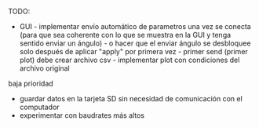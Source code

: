 TODO:

- GUI
        - implementar envío automático de parametros una vez se conecta
        (para que sea coherente con lo que se muestra en la GUI y tenga sentido enviar un ángulo)
            - o hacer que el enviar ángulo se desbloquee solo después de aplicar "apply" por primera vez
        - primer send (primer plot) debe crear archivo csv
        - implementar plot con condiciones del archivo original


baja prioridad
- guardar datos en la tarjeta SD sin necesidad de comunicación con el computador
- experimentar con baudrates más altos
